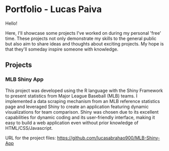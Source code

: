 # Portfolio - Lucas Paiva

Hello! 

Here, I'll showcase some projects I've worked on during my personal 'free' time. These projects not only demonstrate my skills to the general public but also aim to share ideas and thoughts about exciting projects. My hope is that they'll someday inspire someone with knowledge.

## Projects

### MLB Shiny App 

This project was developed using the R language with the Shiny Framework to present statistics from Major League Baseball (MLB) teams. I implemented a data scraping mechanism from an MLB reference statistics page and leveraged Shiny to create an application featuring dynamic visualizations for team comparison. Shiny was chosen due to its excellent capabilities for dynamic coding and its user-friendly interface, making it easy to build a web application even without prior knowledge of HTML/CSS/Javascript.

URL for the project files: https://github.com/lucasabrahao900/MLB-Shiny-App
